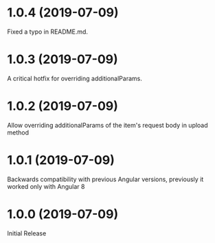 <a name="1.0.4"></a>

# 1.0.4 (2019-07-09)

Fixed a typo in README.md.

<a name="1.0.3"></a>

# 1.0.3 (2019-07-09)

A critical hotfix for overriding additionalParams.

<a name="1.0.2"></a>

# 1.0.2 (2019-07-09)

Allow overriding additionalParams of the item's request body in upload method

<a name="1.0.1"></a>

# 1.0.1 (2019-07-09)

Backwards compatibility with previous Angular versions, previously it worked only with Angular 8

<a name="1.0.0"></a>

# 1.0.0 (2019-07-09)

Initial Release
